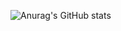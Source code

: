![Anurag's GitHub stats](https://github-readme-stats.vercel.app/api?username=dang-woo&show_icons=true)





